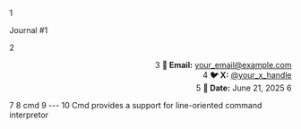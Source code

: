 1 <p align="left">Journal #1</p>
  2 <p align="right">
  3   <strong>📧 Email:</strong> your_email@example.com<br>
  4   <strong>🐦 X:</strong> [@your_x_handle](https://x.com/your_x_handle)<br>
  5   <strong>📅 Date:</strong> June 21, 2025
  6 </p>
  7 
  8 cmd
  9 ---
 10 Cmd provides a support for line-oriented command interpretor
